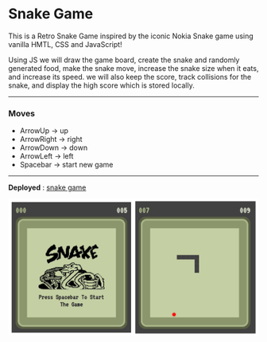 # Snake Game

This is a Retro Snake Game inspired by the iconic Nokia Snake game using vanilla HMTL, CSS and JavaScript!

Using JS we will draw the game board, create the snake and randomly generated food, make the snake move, increase the snake size when it eats, and increase its speed. we will also keep the score, track collisions for the snake, and display the high score which is stored locally.

---

### Moves
- ArrowUp -> up
- ArrowRight -> right
- ArrowDown -> down
- ArrowLeft -> left
- Spacebar -> start new game

---

**Deployed** : [snake game](https://mauryavishal767.github.io/snake-game/)

![snake game](snake-game.png)
